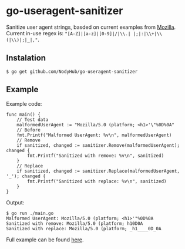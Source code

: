 # go-useragent-sanitizer

Sanitize user agent strings, basded on current examples from [Mozilla](https://developer.mozilla.org/en-US/docs/Web/HTTP/Headers/User-Agent).  Current in-use regex is: `"[A-Z]|[a-z]|[0-9]|/|\\.| |;|:|\\+|\\(|\\)|;|_|,"`.


## Instalation

```shell
$ go get github.com/NodyHub/go-useragent-sanitizer
```

## Example 

Example code:

```golang
func main() {
    // Test data
	malformedUserAgent := "Mozilla/5.0 (platform; <h1>'\"%0D%0A"
	// Before
	fmt.Printf("Malformed UserAgent: %v\n", malformedUserAgent)
	// Remove
	if sanitized, changed := sanitizer.Remove(malformedUserAgent); changed {
		fmt.Printf("Sanitized with remove: %v\n", sanitized)
	}
	// Replace
	if sanitized, changed := sanitizer.Replace(malformedUserAgent, '_'); changed {
		fmt.Printf("Sanitized with replace: %v\n", sanitized)
	}
}
```

Output:

```shell
$ go run ./main.go
Malformed UserAgent: Mozilla/5.0 (platform; <h1>'"%0D%0A
Sanitized with remove: Mozilla/5.0 (platform; h10D0A
Sanitized with replace: Mozilla/5.0 (platform; _h1____0D_0A
```

Full example can be found [here](example/main.go).